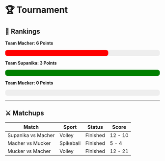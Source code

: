 
# 🏆 Tournament
## 🏅 Rankings

**Team Macher: 6 Points**
<div style="background-color: #eee; border-radius: 8px; width: 100%; height: 20px;">
  <div style="width: 66.66666666666666%; background-color: red; height: 100%; border-radius: 8px;"></div>
</div>
            
**Team Supanika: 3 Points**
<div style="background-color: #eee; border-radius: 8px; width: 100%; height: 20px;">
  <div style="width: 100.0%; background-color: green; height: 100%; border-radius: 8px;"></div>
</div>
            
**Team Mucker: 0 Points**
<div style="background-color: #eee; border-radius: 8px; width: 100%; height: 20px;">
  <div style="width: 0.0%; background-color: blue; height: 100%; border-radius: 8px;"></div>
</div>
            
---

## ⚔️ Matchups 

| Match             | Sport | Status | Score | 
|-------------------|-------|--------|-------|
| Supanika vs Macher | Volley | Finished | 12 - 10 |
| Macher vs Mucker | Spikeball | Finished | 5 - 4 |
| Mucker vs Macher | Volley | Finished | 12 - 21 |
